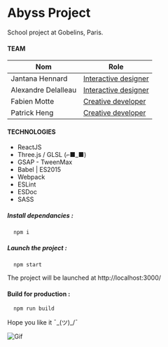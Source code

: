 # Abyss Project

School project at Gobelins, Paris.

#### TEAM
| Nom                 |  Role                |
| ------------------- | -------------------- |
| Jantana Hennard     | [Interactive designer](http://twitter.com/yesverynice)     |
| Alexandre Delalleau | [Interactive designer](http://twitter.com/alexlesubmarine) |
| Fabien Motte        | [Creative developer](http://twitter.com/fabmotte)          |
| Patrick Heng        | [Creative developer](http://twitter.com/pat_hg)            |

#### TECHNOLOGIES

* ReactJS
* Three.js / GLSL (⌐■_■)
* GSAP - TweenMax
* Babel | ES2015
* Webpack
* ESLint
* ESDoc
* SASS

##### Install dependancies :
```shell
  npm i
```

##### Launch the project :
```shell
  npm start
```

The project will be launched at http://localhost:3000/

#### Build for production :
```shell
  npm run build
```

Hope you like it ¯\_(ツ)_/¯


![Gif](https://media.giphy.com/media/7e0EvlBD7nxZu/giphy.gif)